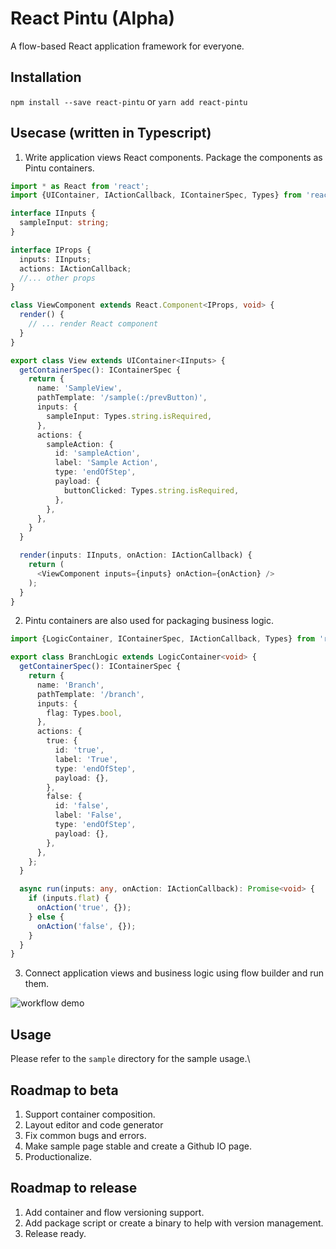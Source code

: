 React Pintu (Alpha)
=========
A flow-based React application framework for everyone.

## Installation

  `npm install --save react-pintu`
  or
  `yarn add react-pintu`

## Usecase (written in Typescript)

1. Write application views React components. Package the components as 
Pintu containers.

```Typescript
import * as React from 'react';
import {UIContainer, IActionCallback, IContainerSpec, Types} from 'react-pintu';

interface IInputs {
  sampleInput: string;
}

interface IProps {
  inputs: IInputs;
  actions: IActionCallback;
  //... other props
}

class ViewComponent extends React.Component<IProps, void> {
  render() {
    // ... render React component
  }
}

export class View extends UIContainer<IInputs> {
  getContainerSpec(): IContainerSpec {
    return {
      name: 'SampleView',
      pathTemplate: '/sample(:/prevButton)',
      inputs: {
        sampleInput: Types.string.isRequired,
      },
      actions: {
        sampleAction: {
          id: 'sampleAction',
          label: 'Sample Action',
          type: 'endOfStep',
          payload: {
            buttonClicked: Types.string.isRequired,
          },
        },
      },
    }
  }

  render(inputs: IInputs, onAction: IActionCallback) {
    return (
      <ViewComponent inputs={inputs} onAction={onAction} />
    );
  }
}
```

2. Pintu containers are also used for packaging business logic.

```Typescript
import {LogicContainer, IContainerSpec, IActionCallback, Types} from 'react-pintu';

export class BranchLogic extends LogicContainer<void> {
  getContainerSpec(): IContainerSpec {
    return {
      name: 'Branch',
      pathTemplate: '/branch',
      inputs: {
        flag: Types.bool,
      },
      actions: {
        true: {
          id: 'true',
          label: 'True',
          type: 'endOfStep',
          payload: {},
        },
        false: {
          id: 'false',
          label: 'False',
          type: 'endOfStep',
          payload: {},
        },
      },
    };
  }

  async run(inputs: any, onAction: IActionCallback): Promise<void> {
    if (inputs.flat) {
      onAction('true', {});
    } else {
      onAction('false', {});
    }
  }
}
```

3. Connect application views and business logic using flow builder and run them.

![workflow demo](https://raw.githubusercontent.com/hanlindev/Pintu/master/images/sample/demo.gif)

## Usage

Please refer to the `sample` directory for the sample usage.\

## Roadmap to beta

1. Support container composition.
2. Layout editor and code generator
3. Fix common bugs and errors.
4. Make sample page stable and create a Github IO page.
5. Productionalize.

## Roadmap to release
1. Add container and flow versioning support.
2. Add package script or create a binary to help with version management.
3. Release ready.
